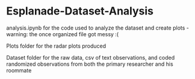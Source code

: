 # Esplanade-Dataset-Analysis

analysis.ipynb for the code used to analyze the dataset and create plots - warning: the once organized file got messy :(


Plots folder for the radar plots produced

Dataset folder for the raw data, csv of text observations, and coded randomized observations from both the primary researcher and his roommate
